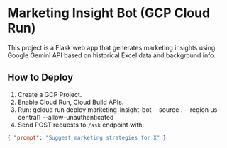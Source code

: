 # Marketing Insight Bot (GCP Cloud Run)

This project is a Flask web app that generates marketing insights using Google Gemini API based on historical Excel data and background info.

## How to Deploy

1. Create a GCP Project.
2. Enable Cloud Run, Cloud Build APIs.
3. Run:
    gcloud run deploy marketing-insight-bot --source . --region us-central1 --allow-unauthenticated
4. Send POST requests to `/ask` endpoint with:
```json
{ "prompt": "Suggest marketing strategies for X" }
